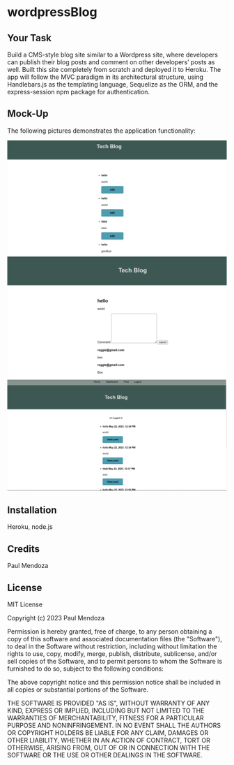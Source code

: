 # wordpressBlog

## Your Task

Build a CMS-style blog site similar to a Wordpress site, where developers can publish their blog posts and comment on other developers’ posts as well. Built this site completely from scratch and deployed it to Heroku. The app will follow the MVC paradigm in its architectural structure, using Handlebars.js as the templating language, Sequelize as the ORM, and the express-session npm package for authentication.



## Mock-Up

The following pictures demonstrates the application functionality:

![dashboard](./Assets/dashboard.png) 
![comments](./Assets/comments.png)
![wordpress](./Assets/wordpress.png)

## Installation

Heroku, node.js

## Credits

Paul Mendoza

## License

MIT License

Copyright (c) 2023 Paul Mendoza

Permission is hereby granted, free of charge, to any person obtaining a copy
of this software and associated documentation files (the "Software"), to deal
in the Software without restriction, including without limitation the rights
to use, copy, modify, merge, publish, distribute, sublicense, and/or sell
copies of the Software, and to permit persons to whom the Software is
furnished to do so, subject to the following conditions:

The above copyright notice and this permission notice shall be included in all
copies or substantial portions of the Software.

THE SOFTWARE IS PROVIDED "AS IS", WITHOUT WARRANTY OF ANY KIND, EXPRESS OR
IMPLIED, INCLUDING BUT NOT LIMITED TO THE WARRANTIES OF MERCHANTABILITY,
FITNESS FOR A PARTICULAR PURPOSE AND NONINFRINGEMENT. IN NO EVENT SHALL THE
AUTHORS OR COPYRIGHT HOLDERS BE LIABLE FOR ANY CLAIM, DAMAGES OR OTHER
LIABILITY, WHETHER IN AN ACTION OF CONTRACT, TORT OR OTHERWISE, ARISING FROM,
OUT OF OR IN CONNECTION WITH THE SOFTWARE OR THE USE OR OTHER DEALINGS IN THE
SOFTWARE.
